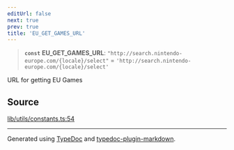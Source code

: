 ```yaml
---
editUrl: false
next: true
prev: true
title: 'EU_GET_GAMES_URL'
---
```


> **`const`** **EU_GET_GAMES_URL**: `"http://search.nintendo-europe.com/{locale}/select"` = `'http://search.nintendo-europe.com/{locale}/select'`

URL for getting EU Games

## Source

[lib/utils/constants.ts:54](https://github.com/favna/nintendo-switch-eshop/blob/7e1c1df147b1f9067aea692f9d4dd56664ae35c8/src/lib/utils/constants.ts#L54)

---

Generated using [TypeDoc](https://typedoc.org) and [typedoc-plugin-markdown](https://typedoc-plugin-markdown.org).
